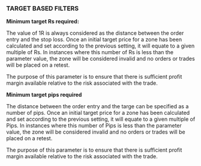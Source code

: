 ### **TARGET BASED FILTERS**

**Minimum target Rs required:**

The value of 1R is always considered as the distance between the order entry and the stop loss. Once an initial target price for a zone has been calculated and set according to the previous setting, it will equate to a given multiple of Rs. In instances where this number of Rs is less than the parameter value, the zone will be considered invalid and no orders or trades will be placed on a retest.

The purpose of this parameter is to ensure that there is sufficient profit margin available relative to the risk associated with the trade.

**Minimum target pips required**

The distance between the order entry and the targe can be specified as a number of pips. Once an initial target price for a zone has been calculated and set according to the previous setting, it will equate to a given multiple of Pips. In instances where this number of Pips is less than the parameter value, the zone will be considered invalid and no orders or trades will be placed on a retest.

The purpose of this parameter is to ensure that there is sufficient profit margin available relative to the risk associated with the trade.

